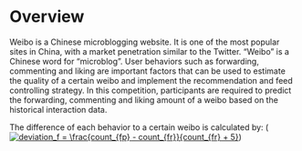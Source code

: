 # Overview
Weibo is a Chinese microblogging website. It is one of the most popular sites in China, with a market penetration similar to the Twitter. “Weibo” is a Chinese word for “microblog”. User behaviors such as forwarding, commenting and liking are important factors that can be used to estimate the quality of a certain weibo and implement the recommendation and feed controlling strategy. In this competition, participants are required to predict the forwarding, commenting and liking amount of a weibo based on the historical interaction data.

The difference of each behavior to a certain weibo is calculated by:
(<a href="https://www.codecogs.com/eqnedit.php?latex=deviation_f&space;=&space;\frac{count_{fp}&space;-&space;count_{fr}}{count_{fr}&space;&plus;&space;5}" target="_blank"><img src="https://latex.codecogs.com/gif.latex?deviation_f&space;=&space;\frac{count_{fp}&space;-&space;count_{fr}}{count_{fr}&space;&plus;&space;5}" title="deviation_f = \frac{count_{fp} - count_{fr}}{count_{fr} + 5}" /></a>)
